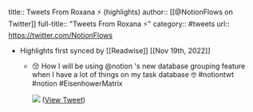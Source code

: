 title:: Tweets From Roxana ⚡️ (highlights)
author:: [[@NotionFlows on Twitter]]
full-title:: "Tweets From Roxana ⚡️"
category:: #tweets
url:: https://twitter.com/NotionFlows

- Highlights first synced by [[Readwise]] [[Nov 19th, 2022]]
	- 😚 How I will be using @notion 's  new database grouping feature when I have a lot of things on my task database 🤓 #notiontwt #notion #EisenhowerMatrix 
	  
	  ![](https://pbs.twimg.com/media/FCBCXEZaAAAtOE_.jpg) ([View Tweet](https://twitter.com/NotionFlows/status/1450232495287459841))